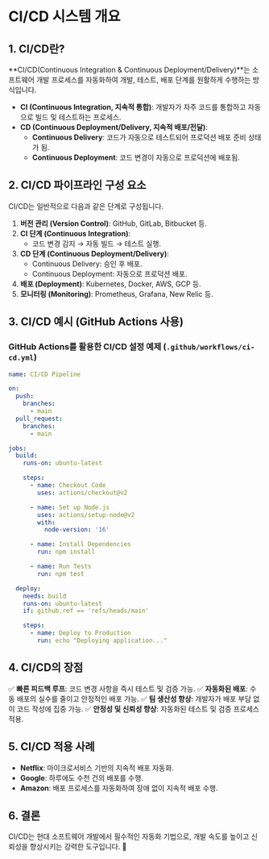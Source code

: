 # CI/CD 시스템 개요

## 1. CI/CD란?

**CI/CD(Continuous Integration & Continuous Deployment/Delivery)**는 소프트웨어 개발 프로세스를 자동화하여 개발, 테스트, 배포 단계를 원활하게 수행하는 방식입니다.

- **CI (Continuous Integration, 지속적 통합)**: 개발자가 자주 코드를 통합하고 자동으로 빌드 및 테스트하는 프로세스.
- **CD (Continuous Deployment/Delivery, 지속적 배포/전달)**:
  - **Continuous Delivery**: 코드가 자동으로 테스트되어 프로덕션 배포 준비 상태가 됨.
  - **Continuous Deployment**: 코드 변경이 자동으로 프로덕션에 배포됨.

## 2. CI/CD 파이프라인 구성 요소

CI/CD는 일반적으로 다음과 같은 단계로 구성됩니다.

1. **버전 관리 (Version Control)**: GitHub, GitLab, Bitbucket 등.
2. **CI 단계 (Continuous Integration)**:
   - 코드 변경 감지 → 자동 빌드 → 테스트 실행.
3. **CD 단계 (Continuous Deployment/Delivery)**:
   - Continuous Delivery: 승인 후 배포.
   - Continuous Deployment: 자동으로 프로덕션 배포.
4. **배포 (Deployment)**: Kubernetes, Docker, AWS, GCP 등.
5. **모니터링 (Monitoring)**: Prometheus, Grafana, New Relic 등.

## 3. CI/CD 예시 (GitHub Actions 사용)

### GitHub Actions를 활용한 CI/CD 설정 예제 (`.github/workflows/ci-cd.yml`)

```yaml
name: CI/CD Pipeline

on:
  push:
    branches:
      - main
  pull_request:
    branches:
      - main

jobs:
  build:
    runs-on: ubuntu-latest

    steps:
      - name: Checkout Code
        uses: actions/checkout@v2

      - name: Set up Node.js
        uses: actions/setup-node@v2
        with:
          node-version: '16'

      - name: Install Dependencies
        run: npm install

      - name: Run Tests
        run: npm test

  deploy:
    needs: build
    runs-on: ubuntu-latest
    if: github.ref == 'refs/heads/main'

    steps:
      - name: Deploy to Production
        run: echo "Deploying application..."
```

## 4. CI/CD의 장점

✅ **빠른 피드백 루프**: 코드 변경 사항을 즉시 테스트 및 검증 가능.
✅ **자동화된 배포**: 수동 배포의 실수를 줄이고 안정적인 배포 가능.
✅ **팀 생산성 향상**: 개발자가 배포 부담 없이 코드 작성에 집중 가능.
✅ **안정성 및 신뢰성 향상**: 자동화된 테스트 및 검증 프로세스 적용.

## 5. CI/CD 적용 사례

- **Netflix**: 마이크로서비스 기반의 지속적 배포 자동화.
- **Google**: 하루에도 수천 건의 배포를 수행.
- **Amazon**: 배포 프로세스를 자동화하여 장애 없이 지속적 배포 수행.

## 6. 결론

CI/CD는 현대 소프트웨어 개발에서 필수적인 자동화 기법으로, 개발 속도를 높이고 신뢰성을 향상시키는 강력한 도구입니다. 🚀
